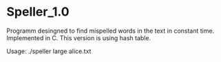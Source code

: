 # Speller_1.0
Programm desingned to find mispelled words in the text in constant time.
Implemented in C. 
This version is using hash table.

Usage: ./speller large alice.txt
